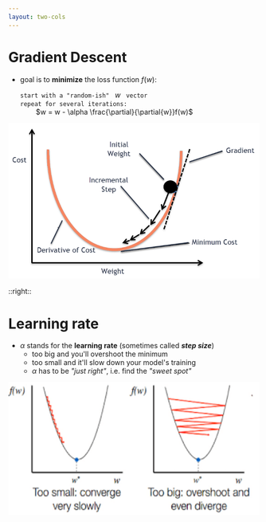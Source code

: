 ```yaml
---
layout: two-cols
---
```


# Gradient Descent

- goal is to **minimize** the loss function $f(w)$:

  `start with a "random-ish" ` $w$ ` vector`  
  `repeat for several iterations:`  
      &nbsp; &nbsp; &nbsp; &nbsp; $w = w - \alpha  \frac{\partial}{\partial{w}}f(w)$ 

<img alt="baby steps" src="/images/baby-steps.png" />

[2]: https://medium.com/@shiny_jay/linear-regression-2c2ae9507aba

::right::

# Learning rate

- $\alpha$ stands for the **learning rate** (sometimes called ***step size***)
  * too big and you'll overshoot the minimum
  * too small and it'll slow down your model's training
  * $\alpha$ has to be _"just right"_, i.e. find the _"sweet spot"_

<img 
  alt="learning rate" 
  src="/images/learning-rate-2.png" 
  class="ml-2"
  style="width: 510px; height: 267px" 
/>